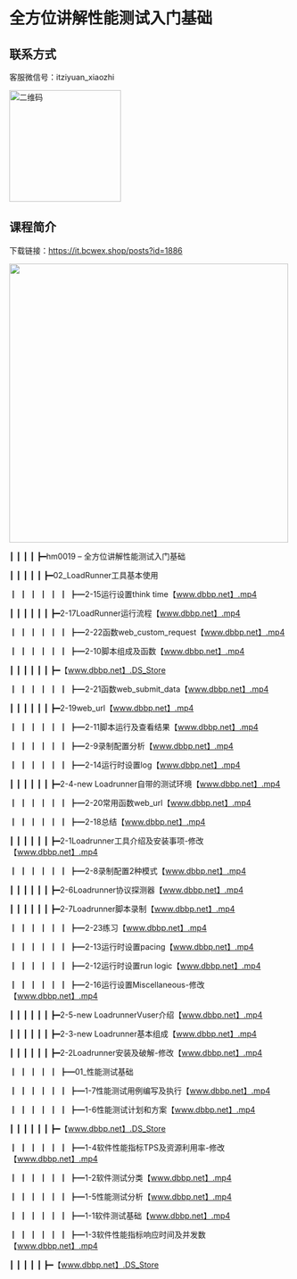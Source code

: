 # 全方位讲解性能测试入门基础

## 联系方式

客服微信号：itziyuan_xiaozhi

<img src="https://ziyuanyun.oss-cn-guangzhou.aliyuncs.com/common/20240614073449/666b82192834a.jpg" width="200" height="200" alt="二维码">

## 课程简介

下载链接：https://it.bcwex.shop/posts?id=1886

<img src="https://ziyuanyun.oss-cn-guangzhou.aliyuncs.com/yun/20240515183556/6644900cdffb5.jpg" width="500" alt="">

  ┃ ┃ ┃ ┃ ┣━hm0019 &#8211; 全方位讲解性能测试入门基础

 ┃ ┃ ┃ ┃ ┃ ┣━02_LoadRunner工具基本使用

 ┃ ┃ ┃ ┃ ┃ ┃ ┣━2-15运行设置think time【www.dbbp.net】.mp4

 ┃ ┃ ┃ ┃ ┃ ┃ ┣━2-17LoadRunner运行流程【www.dbbp.net】.mp4

 ┃ ┃ ┃ ┃ ┃ ┃ ┣━2-22函数web_custom_request【www.dbbp.net】.mp4

 ┃ ┃ ┃ ┃ ┃ ┃ ┣━2-10脚本组成及函数【www.dbbp.net】.mp4

 ┃ ┃ ┃ ┃ ┃ ┃ ┣━【www.dbbp.net】.DS_Store

 ┃ ┃ ┃ ┃ ┃ ┃ ┣━2-21函数web_submit_data【www.dbbp.net】.mp4

 ┃ ┃ ┃ ┃ ┃ ┃ ┣━2-19web_url【www.dbbp.net】.mp4

 ┃ ┃ ┃ ┃ ┃ ┃ ┣━2-11脚本运行及查看结果【www.dbbp.net】.mp4

 ┃ ┃ ┃ ┃ ┃ ┃ ┣━2-9录制配置分析【www.dbbp.net】.mp4

 ┃ ┃ ┃ ┃ ┃ ┃ ┣━2-14运行时设置log【www.dbbp.net】.mp4

 ┃ ┃ ┃ ┃ ┃ ┃ ┣━2-4-new Loadrunner自带的测试环境【www.dbbp.net】.mp4

 ┃ ┃ ┃ ┃ ┃ ┃ ┣━2-20常用函数web_url【www.dbbp.net】.mp4

 ┃ ┃ ┃ ┃ ┃ ┃ ┣━2-18总结【www.dbbp.net】.mp4

 ┃ ┃ ┃ ┃ ┃ ┃ ┣━2-1Loadrunner工具介绍及安装事项-修改【www.dbbp.net】.mp4

 ┃ ┃ ┃ ┃ ┃ ┃ ┣━2-8录制配置2种模式【www.dbbp.net】.mp4

 ┃ ┃ ┃ ┃ ┃ ┃ ┣━2-6Loadrunner协议探测器【www.dbbp.net】.mp4

 ┃ ┃ ┃ ┃ ┃ ┃ ┣━2-7Loadrunner脚本录制【www.dbbp.net】.mp4

 ┃ ┃ ┃ ┃ ┃ ┃ ┣━2-23练习【www.dbbp.net】.mp4

 ┃ ┃ ┃ ┃ ┃ ┃ ┣━2-13运行时设置pacing【www.dbbp.net】.mp4

 ┃ ┃ ┃ ┃ ┃ ┃ ┣━2-12运行时设置run logic【www.dbbp.net】.mp4

 ┃ ┃ ┃ ┃ ┃ ┃ ┣━2-16运行设置Miscellaneous-修改【www.dbbp.net】.mp4

 ┃ ┃ ┃ ┃ ┃ ┃ ┣━2-5-new LoadrunnerVuser介绍【www.dbbp.net】.mp4

 ┃ ┃ ┃ ┃ ┃ ┃ ┣━2-3-new Loadrunner基本组成【www.dbbp.net】.mp4

 ┃ ┃ ┃ ┃ ┃ ┃ ┣━2-2Loadrunner安装及破解-修改【www.dbbp.net】.mp4

 ┃ ┃ ┃ ┃ ┃ ┣━01_性能测试基础

 ┃ ┃ ┃ ┃ ┃ ┃ ┣━1-7性能测试用例编写及执行【www.dbbp.net】.mp4

 ┃ ┃ ┃ ┃ ┃ ┃ ┣━1-6性能测试计划和方案【www.dbbp.net】.mp4

 ┃ ┃ ┃ ┃ ┃ ┃ ┣━【www.dbbp.net】.DS_Store

 ┃ ┃ ┃ ┃ ┃ ┃ ┣━1-4软件性能指标TPS及资源利用率-修改【www.dbbp.net】.mp4

 ┃ ┃ ┃ ┃ ┃ ┃ ┣━1-2软件测试分类【www.dbbp.net】.mp4

 ┃ ┃ ┃ ┃ ┃ ┃ ┣━1-5性能测试分析【www.dbbp.net】.mp4

 ┃ ┃ ┃ ┃ ┃ ┃ ┣━1-1软件测试基础【www.dbbp.net】.mp4

 ┃ ┃ ┃ ┃ ┃ ┃ ┣━1-3软件性能指标响应时间及并发数【www.dbbp.net】.mp4

 ┃ ┃ ┃ ┃ ┃ ┣━【www.dbbp.net】.DS_Store

  
